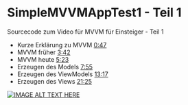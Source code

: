 # SimpleMVVMAppTest1 - Teil 1
Sourcecode zum Video für MVVM für Einsteiger - Teil 1

* Kurze Erklärung zu MVVM [0:47](https://www.youtube.com/watch?v=onYKewd9b0c&t=47s)
* MVVM früher [3:42](https://www.youtube.com/watch?v=onYKewd9b0c&t=222s)
* MVVM heute [5:23](https://www.youtube.com/watch?v=onYKewd9b0c&t=323s)
* Erzeugen des Models [7:55](https://www.youtube.com/watch?v=onYKewd9b0c&t=475s)
* Erzeugen des ViewModels [13:17](https://www.youtube.com/watch?v=onYKewd9b0c&t=797s)
* Erzeugen des Views [21:25](https://www.youtube.com/watch?v=onYKewd9b0c&t=1285s)

[![IMAGE ALT TEXT HERE](https://img.youtube.com/vi/onYKewd9b0c/0.jpg)](https://www.youtube.com/watch?v=onYKewd9b0c)

